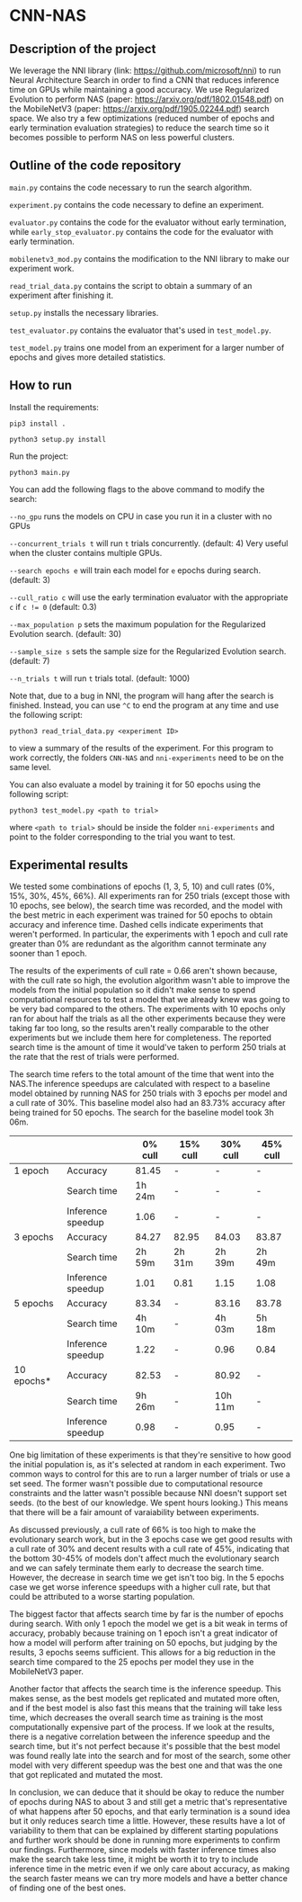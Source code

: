 # CNN-NAS

## Description of the project

We leverage the NNI library (link: https://github.com/microsoft/nni) to run Neural Architecture Search in order to find a CNN that reduces inference time on GPUs while maintaining a good accuracy. We use Regularized Evolution to perform NAS (paper: https://arxiv.org/pdf/1802.01548.pdf) on the MobileNetV3 (paper: https://arxiv.org/pdf/1905.02244.pdf) search space. We also try a few optimizations (reduced number of epochs and early termination evaluation strategies) to reduce the search time so it becomes possible to perform NAS on less powerful clusters.

## Outline of the code repository

`main.py` contains the code necessary to run the search algorithm.

`experiment.py` contains the code necessary to define an experiment.

`evaluator.py` contains the code for the evaluator without early termination, while `early_stop_evaluator.py` contains the code for the evaluator with early termination.

`mobilenetv3_mod.py` contains the modification to the NNI library to make our experiment work.

`read_trial_data.py` contains the script to obtain a summary of an experiment after finishing it.

`setup.py` installs the necessary libraries.

`test_evaluator.py` contains the evaluator that's used in `test_model.py`.

`test_model.py` trains one model from an experiment for a larger number of epochs and gives more detailed statistics.

## How to run
Install the requirements:

`pip3 install .`

`python3 setup.py install`

Run the project:

`python3 main.py`

You can add the following flags to the above command to modify the search:

`--no_gpu` runs the models on CPU in case you run it in a cluster with no GPUs

`--concurrent_trials t` will run `t` trials concurrently. (default: 4) Very useful when the cluster contains multiple GPUs.

`--search epochs e` will train each model for `e` epochs during search. (default: 3)

`--cull_ratio c` will use the early termination evaluator with the appropriate `c` if `c != 0` (default: 0.3)

`--max_population p` sets the maximum population for the Regularized Evolution search. (default: 30)

`--sample_size s` sets the sample size for the Regularized Evolution search. (default: 7)

`--n_trials t` will run `t` trials total. (default: 1000)

Note that, due to a bug in NNI, the program will hang after the search is finished. Instead, you can use `^C` to end the program at any time and use the following script:

`python3 read_trial_data.py <experiment ID>`

to view a summary of the results of the experiment. For this program to work correctly, the folders `CNN-NAS` and `nni-experiments` need to be on the same level.

You can also evaluate a model by training it for 50 epochs using the following script:

`python3 test_model.py <path to trial>`

where `<path to trial>` should be inside the folder `nni-experiments` and point to the folder corresponding to the trial you want to test.

## Experimental results

We tested some combinations of epochs (1, 3, 5, 10) and cull rates (0%, 15%, 30%, 45%, 66%). All experiments ran for 250 trials (except those with 10 epochs, see below), the search time was recorded, and the model with the best metric in each experiment was trained for 50 epochs to obtain accuracy and inference time. Dashed cells indicate experiments that weren't performed. In particular, the experiments with 1 epoch and cull rate greater than 0% are redundant as the algorithm cannot terminate any sooner than 1 epoch.

The results of the experiments of cull rate = 0.66 aren't shown because, with the cull rate so high, the evolution algorithm wasn't able to improve the models from the initial population so it didn't make sense to spend computational resources to test a model that we already knew was going to be very bad compared to the others. The experiments with 10 epochs only ran for about half the trials as all the other experiments because they were taking far too long, so the results aren't really comparable to the other experiments but we include them here for completeness. The reported search time is the amount of time it would've taken to perform 250 trials at the rate that the rest of trials were performed.

The search time refers to the total amount of the time that went into the NAS.The inference speedups are calculated with respect to a baseline model obtained by running NAS for 250 trials with 3 epochs per model and a cull rate of 30%. This baseline model also had an 83.73% accuracy after being trained for 50 epochs. The search for the baseline model took 3h 06m.

|            |                   | 0% cull          | 15% cull         | 30% cull         | 45% cull         |
|------------|-------------------|------------------|------------------|------------------|------------------|
| 1 epoch    | Accuracy          | 81.45            | -                | -                | -                |
|            | Search time       | 1h 24m           | -                | -                | -                |
|            | Inference speedup | 1.06             | -                | -                | -                |
| 3 epochs   | Accuracy          | 84.27            | 82.95            | 84.03            | 83.87            |
|            | Search time       | 2h 59m           | 2h 31m           | 2h 39m           | 2h 49m           |
|            | Inference speedup | 1.01             | 0.81             | 1.15             | 1.08             |
| 5 epochs   | Accuracy          | 83.34            | -                | 83.16            | 83.78            |
|            | Search time       | 4h 10m           | -                | 4h 03m           | 5h 18m           |
|            | Inference speedup | 1.22             | -                | 0.96             | 0.84             |
| 10 epochs* | Accuracy          | 82.53            | -                | 80.92            | -                |
|            | Search time       | 9h 26m           | -                | 10h 11m          | -                |
|            | Inference speedup | 0.98             | -                | 0.95             | -                |

One big limitation of these experiments is that they're sensitive to how good the initial population is, as it's selected at random in each experiment. Two common ways to control for this are to run a larger number of trials or use a set seed. The former wasn't possible due to computational resource constraints and the latter wasn't possible because NNI doesn't support set seeds. (to the best of our knowledge. We spent hours looking.) This means that there will be a fair amount of varaiability between experiments.

As discussed previously, a cull rate of 66% is too high to make the evolutionary search work, but in the 3 epochs case we get good results with a cull rate of 30% and decent results with a cull rate of 45%, indicating that the bottom 30-45% of models don't affect much the evolutionary search and we can safely terminate them early to decrease the search time. However, the decrease in search time we get isn't too big. In the 5 epochs case we get worse inference speedups with a higher cull rate, but that could be attributed to a worse starting population.

The biggest factor that affects search time by far is the number of epochs during search. With only 1 epoch the model we get is a bit weak in terms of accuracy, probably because training on 1 epoch isn't a great indicator of how a model will perform after training on 50 epochs, but judging by the results, 3 epochs seems sufficient. This allows for a big reduction in the search time compared to the 25 epochs per model they use in the MobileNetV3 paper.

Another factor that affects the search time is the inference speedup. This makes sense, as the best models get replicated and mutated more often, and if the best model is also fast this means that the training will take less time, which decreases the overall search time as training is the most computationally expensive part of the process. If we look at the results, there is a negative correlation between the inference speedup and the search time, but it's not perfect because  it's possible that the best model was found really late into the search and for most of the search, some other model with very different speedup was the best one and that was the one that got replicated and mutated the most.

In conclusion, we can deduce that it should be okay to reduce the number of epochs during NAS to about 3 and still get a metric that's representative of what happens after 50 epochs, and that early termination is a sound idea but it only reduces search time a little. However, these results have a lot of variability to them that can be explained by different starting populations and further work should be done in running more experiments to confirm our findings. Furthermore, since models with faster inference times also make the search take less time, it might be worth it to try to include inference time in the metric even if we only care about accuracy, as making the search faster means we can try more models and have a better chance of finding one of the best ones.
